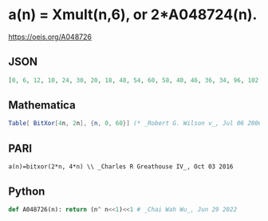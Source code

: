 # a\(n\) \= Xmult\(n,6\), or 2\*A048724\(n\)\.
https://oeis.org/A048726
## JSON
```JSON
[0, 6, 12, 10, 24, 30, 20, 18, 48, 54, 60, 58, 40, 46, 36, 34, 96, 102, 108, 106, 120, 126, 116, 114, 80, 86, 92, 90, 72, 78, 68, 66, 192, 198, 204, 202, 216, 222, 212, 210, 240, 246, 252, 250, 232, 238, 228, 226, 160, 166, 172, 170, 184, 190, 180, 178, 144, 150]
```
## Mathematica
```Mathematica
Table[ BitXor[4n, 2n], {n, 0, 60}] (* _Robert G. Wilson v_, Jul 06 2006 *)
```
## PARI
```PARI
a(n)=bitxor(2*n, 4*n) \\ _Charles R Greathouse IV_, Oct 03 2016
```
## Python
```Python
def A048726(n): return (n^ n<<1)<<1 # _Chai Wah Wu_, Jun 29 2022
```
